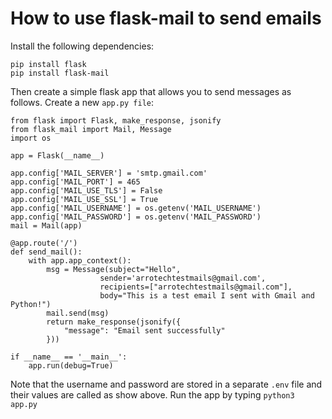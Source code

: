# How to use flask-mail to send emails

Install the following dependencies:

    pip install flask
    pip install flask-mail

Then create a simple flask app that allows you to send messages as follows.
Create a new `app.py file`:

    from flask import Flask, make_response, jsonify
    from flask_mail import Mail, Message
    import os

    app = Flask(__name__)

    app.config['MAIL_SERVER'] = 'smtp.gmail.com'
    app.config['MAIL_PORT'] = 465
    app.config['MAIL_USE_TLS'] = False
    app.config['MAIL_USE_SSL'] = True
    app.config['MAIL_USERNAME'] = os.getenv('MAIL_USERNAME')
    app.config['MAIL_PASSWORD'] = os.getenv('MAIL_PASSWORD')
    mail = Mail(app)

    @app.route('/')
    def send_mail():
        with app.app_context():
            msg = Message(subject="Hello",
                        sender='arrotechtestmails@gmail.com',
                        recipients=["arrotechtestmails@gmail.com"],
                        body="This is a test email I sent with Gmail and Python!")
            mail.send(msg)
            return make_response(jsonify({
                "message": "Email sent successfully"
            }))

    if __name__ == '__main__':
        app.run(debug=True)

Note that the username and password are stored in a separate `.env` file and their values are called as show above.
Run the app by typing `python3 app.py`

